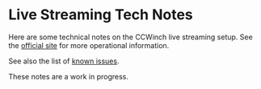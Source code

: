 # Live Streaming Tech Notes

Here are some technical notes on the CCWinch live streaming setup. See the [official site](https://www.ccwinch.org.uk/streaming) for more operational information.

See also the list of [known issues](https://github.com/ccwinch/live-streaming-tech-notes/issues).

These notes are a work in progress.
